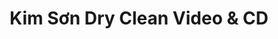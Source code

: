 ---
title: "Kim Sơn Dry Clean Video & CD"
url: /garden-grove/kim-son-dry-clean-video-und-cd/
shop: Videothek
---